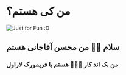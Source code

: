 # من کی هستم؟
<img src="https://github.com/user-attachments/assets/32aa6fdb-7642-4482-a7e9-cc16e1af3637" alt="Just for Fun :D">

<h2 aligb="center"> سلام 👋🏻 من محسن آقاجانی هستم</h2>

<h3 aligb="center">من بک اند کار 👨🏻‍💻 هستم با فریمورک لاراول </h3>
